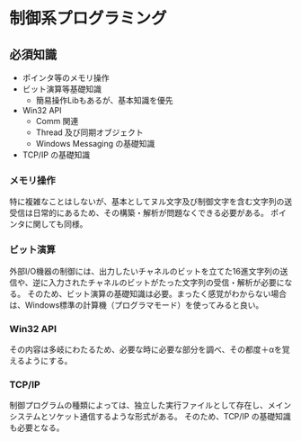 # 制御系プログラミング

## 必須知識

* ポインタ等のメモリ操作
* ビット演算等基礎知識
  * 簡易操作Libもあるが、基本知識を優先
* Win32 API
  * Comm 関連
  * Thread 及び同期オブジェクト
  * Windows Messaging の基礎知識
* TCP/IP の基礎知識

### メモリ操作

特に複雑なことはしないが、基本としてヌル文字及び制御文字を含む文字列の送受信は日常的にあるため、その構築・解析が問題なくできる必要がある。
ポインタに関しても同様。

### ビット演算

外部I/O機器の制御には、出力したいチャネルのビットを立てた16進文字列の送信や、逆に入力されたチャネルのビットがたった文字列の受信・解析が必要になる。
そのため、ビット演算の基礎知識は必要。まったく感覚がわからない場合は、Windows標準の計算機（プログラマモード）を使ってみると良い。

### Win32 API

その内容は多岐にわたるため、必要な時に必要な部分を調べ、その都度＋αを覚えるようにする。

### TCP/IP

制御プログラムの種類によっては、独立した実行ファイルとして存在し、メインシステムとソケット通信するような形式がある。
そのため、TCP/IP の基礎知識も必要となる。
